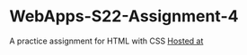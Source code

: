 # WebApps-S22-Assignment-4
A practice assignment for HTML with CSS
[Hosted at](https://github.com/44-563-Web-Apps-S22/webapps-s22-assignment-4-SidharthaGundarapu/play.html)